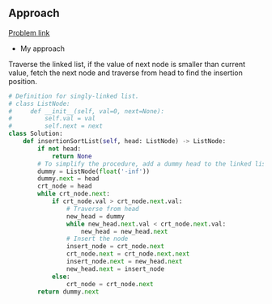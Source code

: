 ## Approach

[Problem link](https://leetcode.com/problems/insertion-sort-list/)

- My approach

Traverse the linked list, if the value of next node is smaller than current value, fetch the next node and traverse from head to find 
the insertion position.

```python
# Definition for singly-linked list.
# class ListNode:
#     def __init__(self, val=0, next=None):
#         self.val = val
#         self.next = next
class Solution:
    def insertionSortList(self, head: ListNode) -> ListNode:
        if not head:
            return None
        # To simplify the procedure, add a dummy head to the linked list
        dummy = ListNode(float('-inf'))
        dummy.next = head
        crt_node = head
        while crt_node.next:
            if crt_node.val > crt_node.next.val:
                # Traverse from head
                new_head = dummy
                while new_head.next.val < crt_node.next.val:
                    new_head = new_head.next
                # Insert the node
                insert_node = crt_node.next
                crt_node.next = crt_node.next.next
                insert_node.next = new_head.next
                new_head.next = insert_node
            else:
                crt_node = crt_node.next
        return dummy.next
```

